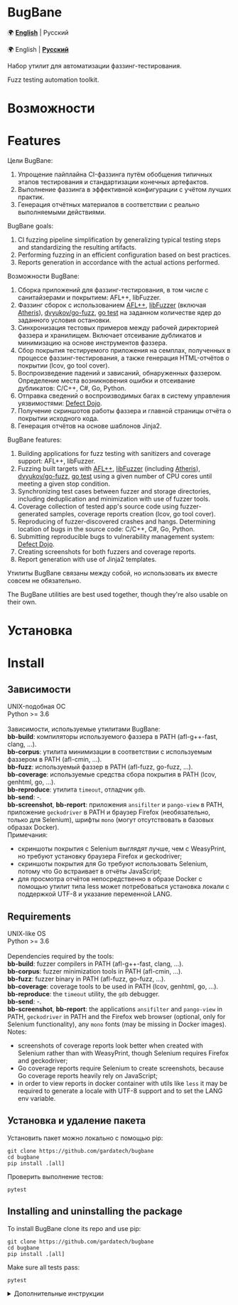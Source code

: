 <!---------------------------->
<!-- multilingual suffix: en, ru -->
<!-- no suffix: en -->
<!---------------------------->

<!-- NOTE: this is a template file to be used with https://github.com/ryul1206/multilingual-markdown -->

<!-- [common] -->
# BugBane

<!-- [ru] -->
🌍 [**English**](README.md) | Русский

<!-- [en] -->
🌍 English | [**Русский**](README.ru.md)

<!-- [ru] -->
Набор утилит для автоматизации фаззинг-тестирования.<br>

<!-- [en] -->
Fuzz testing automation toolkit.<br>

<!-- [ru] -->
# Возможности

<!-- [en] -->
# Features

<!-- [ru] -->
Цели BugBane:
1. Упрощение пайплайна CI-фаззинга путём обобщения типичных этапов тестирования и стандартизации конечных артефактов.
2. Выполнение фаззинга в эффективной конфигурации с учётом лучших практик.
3. Генерация отчётных материалов в соответствии с реально выполняемыми действиями.

<!-- [en] -->
BugBane goals:
1. CI fuzzing pipeline simplification by generalizing typical testing steps and standardizing the resulting artifacts.
2. Performing fuzzing in an efficient configuration based on best practices.
3. Reports generation in accordance with the actual actions performed.

<!-- [ru] -->
Возможности BugBane:
1. Сборка приложений для фаззинг-тестирования, в том числе с санитайзерами и покрытием: AFL++, libFuzzer.
2. Фаззинг сборок с использованием [AFL++](https://github.com/AFLplusplus/AFLplusplus), [libFuzzer](https://www.llvm.org/docs/LibFuzzer.html) (включая [Atheris](https://github.com/google/atheris)), [dvyukov/go-fuzz](https://github.com/dvyukov/go-fuzz), [go test](https://go.dev/security/fuzz) на заданном количестве ядер до заданного условия остановки.
3. Синхронизация тестовых примеров между рабочей директорией фаззера и хранилищем. Включает отсеивание дубликатов и минимизацию на основе инструментов фаззера.
4. Сбор покрытия тестируемого приложения на семплах, полученных в процессе фаззинг-тестирования, а также генерация HTML-отчётов о покрытии (lcov, go tool cover).
5. Воспроизведение падений и зависаний, обнаруженных фаззером. Определение места возникновения ошибки и отсеивание дубликатов: C/C++, C#, Go, Python.
6. Отправка сведений о воспроизводимых багах в систему управления уязвимостями: [Defect Dojo](https://github.com/DefectDojo/django-DefectDojo).
7. Получение скриншотов работы фаззера и главной страницы отчёта о покрытии исходного кода.
8. Генерация отчётов на основе шаблонов Jinja2.

<!-- [en] -->
BugBane features:
1. Building applications for fuzz testing with sanitizers and coverage support: AFL++, libFuzzer.
2. Fuzzing built targets with [AFL++](https://github.com/AFLplusplus/AFLplusplus), [libFuzzer](https://www.llvm.org/docs/LibFuzzer.html) (including [Atheris](https://github.com/google/atheris)), [dvyukov/go-fuzz](https://github.com/dvyukov/go-fuzz), [go test](https://go.dev/security/fuzz) using a given number of CPU cores until meeting a given stop condition.
3. Synchronizing test cases between fuzzer and storage directories, including deduplication and minimization with use of fuzzer tools.
4. Coverage collection of tested app's source code using fuzzer-generated samples, coverage reports creation (lcov, go tool cover).
5. Reproducing of fuzzer-discovered crashes and hangs. Determining location of bugs in the source code: C/C++, C#, Go, Python.
6. Submitting reproducible bugs to vulnerability management system: [Defect Dojo](https://github.com/DefectDojo/django-DefectDojo).
7. Creating screenshots for both fuzzers and coverage reports.
8. Report generation with use of Jinja2 templates.

<!-- [ru] -->
Утилиты BugBane связаны между собой, но использовать их вместе совсем не обязательно.

<!-- [en] -->
The BugBane utilities are best used together, though they're also usable on their own.

<!-- [ru] -->
# Установка

<!-- [en] -->
# Install

<!-- [ru] -->
## Зависимости
UNIX-подобная ОС<br>
Python >= 3.6<br><br>
Зависимости, используемые утилитами BugBane:<br>
**bb-build**: компиляторы используемого фаззера в PATH (afl-g++-fast, clang, ...).<br>
**bb-corpus**: утилита минимизации в соответствии с используемым фаззером в PATH (afl-cmin, ...).<br>
**bb-fuzz**: используемый фаззер в PATH (afl-fuzz, go-fuzz, ...).<br>
**bb-coverage**: используемые средства сбора покрытия в PATH (lcov, genhtml, go, ...).<br>
**bb-reproduce**: утилита `timeout`, отладчик `gdb`.<br>
**bb-send**: -.<br>
**bb-screenshot**, **bb-report**: приложения `ansifilter` и `pango-view` в PATH, приложение `geckodriver` в PATH и браузер Firefox (необязательно, только для Selenium), шрифты `mono` (могут отсутствовать в базовых образах Docker).<br>
Примечания:
- скриншоты покрытия с Selenium выглядят лучше, чем с WeasyPrint, но требуют установку браузера Firefox и geckodriver;
- скриншоты покрытия для Go требуют использовать Selenium, потому что Go встраивает в отчёты JavaScript;
- для просмотра отчётов непосредственно в образе Docker с помощью утилит типа less может потребоваться установка локали с поддержкой UTF-8 и указание переменной LANG.

<!-- [en] -->
## Requirements
UNIX-like OS<br>
Python >= 3.6<br><br>
Dependencies required by the tools:<br>
**bb-build**: fuzzer compilers in PATH (afl-g++-fast, clang, ...).<br>
**bb-corpus**: fuzzer minimization tools in PATH (afl-cmin, ...).<br>
**bb-fuzz**: fuzzer binary in PATH (afl-fuzz, go-fuzz, ...).<br>
**bb-coverage**: coverage tools to be used in PATH (lcov, genhtml, go, ...).<br>
**bb-reproduce**: the `timeout` utility, the `gdb` debugger.<br>
**bb-send**: -.<br>
**bb-screenshot**, **bb-report**: the applications `ansifilter` and `pango-view` in PATH, `geckodriver` in PATH and the Firefox web browser (optional, only for Selenium functionality), any `mono` fonts (may be missing in Docker images).<br>
Notes:
- screenshots of coverage reports look better when created with Selenium rather than with WeasyPrint, though Selenium requires Firefox and geckodriver;
- Go coverage reports require Selenium to create screenshots, because Go coverage reports heavily rely on JavaScript;
- in order to view reports in docker container with utils like `less` it may be required to generate a locale with UTF-8 support and to set the LANG env variable.

<!-- [ru] -->
## Установка и удаление пакета
Установить пакет можно локально с помощью pip:
```
git clone https://github.com/gardatech/bugbane
cd bugbane
pip install .[all]
```
Проверить выполнение тестов:
```
pytest
```

<!-- [en] -->
## Installing and uninstalling the package
To install BugBane clone its repo and use pip:
```
git clone https://github.com/gardatech/bugbane
cd bugbane
pip install .[all]
```
Make sure all tests pass:
```
pytest
```

<!-- [ru] -->
<details>
<summary>Дополнительные инструкции</summary>

Вместо "all" доступны другие группы, позволяющие установить только необходимые Python-зависимости:
| Группа pip install | Фаззинг\* | Заведение багов в Defect Dojo | Отчёты и скриншоты | Тестирование BugBane | Разработка BugBane |
<!-- [en] -->
<details>
<summary>Additional setup instructions</summary>

There are install groups available other than "all", which allow smaller installations with only required Python dependencies:
| pip install group | Fuzzing\* | Submitting bugs to Defect Dojo | Reports and screenshots | BugBane testing | BugBane development |
<!-- [common] -->
|-|-|-|-|-|-|
| - | + | - | - | - | - |
| dd | + | + | - | - | - |
| reporting | + | - | + | - | - |
| test | + | - | - | + | - |
| all | + | + | + | + | - |
| dev | + | + | + | + | + |

<!-- [ru] -->
\* Выполнение сборок, фаззинг, работа с семплами, сбор покрытия и воспроизведение багов.

<!-- [en] -->
\* Performing builds, fuzz testing, corpus syncing, coverage collection, and bug reproducing.

<!-- [ru] -->
Таким образом, можно разделить тестирование и работу с его результатами на разные хосты `worker` и `reporter`:
<!-- [en] -->
Thus, it's possible to separate fuzz testing and working with its results to different hosts, for instance, `worker` and `reporter`:
<!-- [common] -->
```shell
pip install .                  # worker
pip install .[dd,reporting]    # reporter
```
<!-- [ru] -->
Результат: на хосте `worker` не требуются зависимости для генерации отчётов, на хосте `reporter` не требуется окружение для запуска тестируемых приложений и фаззеров.

Для удаления использовать следующую команду:
<!-- [en] -->
As a result, the `worker` host doesn't need report generation dependencies, and the `reporter` host doesn't need an environment to run tested applications or fuzzers.

To uninstall BugBane use the following command:
<!-- [common] -->
```
pip uninstall bugbane
```

</details>

<!-- [ru] -->
# Запуск
Рекомендуется использовать BugBane в среде Docker.<br>
Подразумевается последовательный запуск инструментов в определённом порядке, например:
<!-- [en] -->
# How to use
It is recommended to use BugBane in a Docker environment.<br>
Sequential use of the tools is implied, for example:
<!-- [common] -->
1. bb-build
2. bb-corpus (import)
3. bb-fuzz
4. bb-coverage
5. bb-reproduce
6. bb-corpus (export)
7. bb-send
8. bb-report

<!-- [ru] -->
При этом этап №1 является опциональным, покольку сборки могут быть выполнены другими способами, а этапы №7 и №8 могут выполняться в отдельном образе Docker или на отдельной машине.

**Большинство инструментов BugBane работают с конфигурационным файлом bugbane.json**: получают входные переменные, обновляют их значения и добавляют новые переменные в существующий файл конфигурации.<br>

<!-- [en] -->
However, step #1 is optional, as builds can be done by other means, and steps #7 and #8 can be performed in a separate Docker image or on a separate host.

**Most BugBane tools work with the bugbane.json configuration file**: they get input variables, update their values, and add new variables to existing config file.<br>

<!-- [common] -->
<details>
<summary>
<!-- [ru] -->
Пример исходного файла конфигурации, достаточного для последовательного запуска всех инструментов BugBane
<!-- [en] -->
Example of an input configuration file which is sufficient to run all BugBane tools in sequence
<!-- [common] -->
</summary>

```json
{
    "fuzzing": {
        "os_name": "Arch Linux",
        "os_version": "Rolling",

        "product_name": "RE2",
        "product_version": "2022-02-01",
        "module_name": "BugBane RE2 Example",
        "application_name": "re2",

        "is_library": true,
        "is_open_source": true,
        "language": [
            "C++"
        ],
        "parse_format": [
            "RegExp"
        ],
        "tested_source_file": "re2_fuzzer.cc",
        "tested_source_function": "TestOneInput",


        "build_cmd": "./build.sh",
        "build_root": "./build",
        "tested_binary_path": "re2_fuzzer",
        "sanitizers": [
            "ASAN", "UBSAN"
        ],
        "builder_type": "AFL++LLVM",
        "fuzzer_type": "AFL++",

        "run_args": null,
        "run_env": null,
        "timeout": null,

        "fuzz_cores": 16
    }
}
```

</details>

<!-- [ru] -->
Утилиты corpus, coverage, reproduce и report поддерживают **альтернативный режим запуска (manual run mode)**, утилита screenshot работает только в этом режиме. Режим запуска manual предназначен для более тонкой настройки параметров или для использования отдельно от других инструментов BugBane.<br>

<!-- [en] -->
The corpus, coverage, reproduce, and report utilities support an **alternative run mode (the manual run mode)** , the screenshot utility works only in this alternative mode. The manual run mode gives more fine-grained control over settings and allows using the tools listed separately from the other BugBane tools.<br>

<!-- [common] -->
## bb-build
<!-- [ru] -->
Создаёт сборки тестируемого приложения с использованием компиляторов фаззера.<br>
Инструмент предназначен только для C/C++, цели go-fuzz и go-test не поддерживаются.<br>

Пример запуска:
<!-- [en] -->
Creates multiple builds of a given tested application with use of fuzzer compilers.<br>
The tool is only suited for C/C++ apps, thus, go-fuzz and go-test targets are not supported.<br>

Example usage:
<!-- [common] -->
```shell
bb-build -i /src -o /fuzz
```
<!-- [ru] -->
При этом директория /src должна содержать файл bugbane.json.<br>
В результате в пути /fuzz появляются папки с полученными сборками, например: /fuzz/basic, /fuzz/asan, /fuzz/coverage. Также в папке /fuzz сохраняется журнал выполнения всех сборок с указанием команд запуска и использованных переменных окружения.

<!-- [en] -->
The /src directory must contain the bugbane.json file.<br>
As a result, build directories appear in the /fuzz path, for example: /fuzz/basic, /fuzz/asan, /fuzz/coverage. Also, build logs appear in the /fuzz folder, the logs contain the commands and the environment variables used to perform builds.

<!-- [common] -->
<details>
<!-- [ru] -->
<summary>Подробности о работе bb-build</summary>

На вход инструменту подаются:
1. Исходный код тестируемого приложения
2. Команда или скрипт сборки
3. Файл с переменными bugbane.json

В файле bugbane.json должны быть заданы переменные: `builder_type`, `build_cmd`, `build_root`, `sanitizers`.<br>

Команда, указанная в переменной `build_cmd`, должна учитывать значения переменных окружения CC, CXX, LD, CFLAGS, CXXFLAGS, LDFLAGS и при запуске выполнять сборку тестируемого компонента в режиме фаззинг-тестирования. После выполнения одного запуска команды `build_cmd` в папке `build_root` должна оказаться сборка тестируемого приложения. Переменная `sanitizers` должна содержать список санитайзеров, с которыми требуется выполнить сборки. Для каждого санитайзера BugBane выполняет отдельную сборку.<br>

Приложение последовательно выполняет несколько сборок (с различными санитайзерами + для сбора покрытия + дополнительные сборки для фаззинга) и после каждой сборки сохраняет результаты сборки из папки `build_root` в папку, указанную аргументом запуска `-o`. При этом обновляются некоторые переменные в файле bugbane.json (в частности, `sanitizers` - заполняется названиями санитайзеров, для которых удалось выполнить сборку).<br>

Пример скрипта, путь к которому может быть указан в команде сборки `build_cmd`:
<!-- [en] -->
<summary>Details on how bb-build works</summary>

The inputs to the tool are the following:
1. The source code of a tested app
2. A build script or some build-starting command
3. The bugbane.json configuration file

The bugbane.json should define variables: `builder_type`, `build_cmd`, `build_root`, `sanitizers`.<br>

The `build_cmd` script or command should respect the CC, CXX, LD, CFLAGS, CXXFLAGS, LDFLAGS environment variables and should build the tested application in fuzz testing mode (so it should enable fuzzing entrypoints / harnesses). After one execution of `build_cmd` there should appear one build of the tested app in the `build_root` directory. The `sanitizers` variable should contain list of sanitizers to build the app with. BugBane performs a separate build for each specified sanitizer.<br>

bb-build sequentially performs multiple builds of the tested app (with different sanitizers + with coverage + with special instrumentation like cmplog or laf), and results of each build are then saved from `build_root` to the directory provided as an argument to the `-o` option. This updates some variables in the bugbane.json file (in particular, `sanitizers` is filled with the names of sanitizers for which the build was successful).<br>

Example of a script to specify in `build_cmd`:
<!-- [common] -->
```bash
#!/bin/bash
set -x

export CXX="${CXX:-afl-clang-fast++}"

rm -rf build
mkdir -p build
test -e Makefile && make clean

make -j obj/libre2.a
$CXX $CXXFLAGS --std=c++11 -I. re2/fuzzing/re2_fuzzer.cc /AFLplusplus/libAFLDriver.a obj/libre2.a -lpthread -o build/re2_fuzzer
```
<!-- [ru] -->
При использовании подобного скрипта флагами компиляции можно управлять извне с помощью переменных окружения и получать сборки с любыми санитайзерами, с инструментацией для сбора покрытия, с отладочной информацией и т.д.

<!-- [en] -->
When using such a script, compilation flags can be controlled externally using environment variables allowing you to get builds with any sanitizers, coverage instrumentation, debug information, etc.

<!-- [common] -->
</details>

<!-- [ru] -->
### Соответствие сборок и папок
<!-- [en] -->
### Directories to builds mapping
<!-- [common] -->
<details>
<!-- [ru] -->
<summary>В таблице показано, в какие папки инструмент bb-build сохраняет результаты сборки</summary>

| Имя папки | Описание | builder_type |
|-|-|-|
| basic | Сборка для фаззинга. Это должна быть наиболее производительная сборка: без санитайзеров, без покрытия | AFL++GCC, AFL++GCC-PLUGIN, AFL++LLVM, AFL++LLVM-LTO, libFuzzer |
| gofuzz | Сборка для фаззинга с использованием dvyukov/go-fuzz (zip-архив). Не поддерживается bb-build, поддерживается остальными утилитами | - |
| gotest | Сборка для фаззинга, скомпилированная с помощью `go test`. Не поддерживается bb-build, поддерживается остальными утилитами | - |
| laf | Сборка для фаззинга, скомпилированная с переменной окружения AFL_LLVM_LAF_ALL | AFL++LLVM, AFL++LLVM-LTO |
| cmplog | Сборка для фаззинга, скомпилированная с переменной окружения AFL_USE_CMPLOG | AFL++LLVM, AFL++LLVM-LTO |
| asan | Сборка для фаззинга с адресным санитайзером (Address Sanitizer) | AFL++GCC, AFL++GCC-PLUGIN, AFL++LLVM, AFL++LLVM-LTO, libFuzzer
| ubsan | Сборка для фаззинга с санитайзером неопределённого поведения (Undefined Behavior Sanitizer) | AFL++GCC, AFL++GCC-PLUGIN, AFL++LLVM, AFL++LLVM-LTO, libFuzzer
| cfisan | Сборка для фаззинга с санитайзером целостности потока выполнения (Control Flow Integrity Sanitizer) | AFL++GCC, AFL++GCC-PLUGIN, AFL++LLVM, AFL++LLVM-LTO, libFuzzer
| tsan \* | Сборка для фаззинга с санитайзером потоков (Thread Sanitizer) | AFL++GCC, AFL++GCC-PLUGIN, AFL++LLVM, AFL++LLVM-LTO, libFuzzer
| lsan \* | Сборка для фаззинга с санитайзером утечек памяти (Leak Sanitizer). Этот функционал поддерживается адресным санитайзером, но также может использоваться отдельно | AFL++GCC, AFL++GCC-PLUGIN, AFL++LLVM, AFL++LLVM-LTO, libFuzzer
| msan \* | Сборка для фаззинга с санитайзером памяти (Memory Sanitizer) | AFL++GCC, AFL++GCC-PLUGIN, AFL++LLVM, AFL++LLVM-LTO, libFuzzer
| coverage | Сборка для получения информации о покрытии | AFL++GCC, AFL++GCC-PLUGIN, AFL++LLVM, AFL++LLVM-LTO, libFuzzer

\* Работоспособность не тестировалась.<br>
<!-- [en] -->
<summary>The following table shows where bb-build tool saves the build results</summary>

| Directory name | Description | builder_type |
|-|-|-|
| basic | Build for fuzzing. This must be the most performant build: without sanitizers or coverage | AFL++GCC, AFL++GCC-PLUGIN, AFL++LLVM, AFL++LLVM-LTO, libFuzzer |
| gofuzz | Build for fuzzing with dvyukov/go-fuzz (zip archive). Not supported by bb-build, supported by the other BugBane tools | - |
| gotest | Build for fuzzing, compiled with `go test`. Not supported by bb-build, supported by the other BugBane tools | - |
| laf | Build for fuzzing, compiled with the AFL_LLVM_LAF_ALL env variable | AFL++LLVM, AFL++LLVM-LTO |
| cmplog | Build for fuzzing, compiled with the AFL_USE_CMPLOG env variable | AFL++LLVM, AFL++LLVM-LTO |
| asan | Build for fuzzing with Address Sanitizer | AFL++GCC, AFL++GCC-PLUGIN, AFL++LLVM, AFL++LLVM-LTO, libFuzzer
| ubsan | Build for fuzzing with Undefined Behavior Sanitizer | AFL++GCC, AFL++GCC-PLUGIN, AFL++LLVM, AFL++LLVM-LTO, libFuzzer
| cfisan | Build for fuzzing with Control Flow Integrity Sanitizer | AFL++GCC, AFL++GCC-PLUGIN, AFL++LLVM, AFL++LLVM-LTO, libFuzzer
| tsan \* | Build for fuzzing with Thread Sanitizer | AFL++GCC, AFL++GCC-PLUGIN, AFL++LLVM, AFL++LLVM-LTO, libFuzzer
| lsan \* | Build for fuzzing with Leak Sanitizer. This sanitizer is included in ASAN, but can also be used separately | AFL++GCC, AFL++GCC-PLUGIN, AFL++LLVM, AFL++LLVM-LTO, libFuzzer
| msan \* | Build for fuzzing with Memory Sanitizer | AFL++GCC, AFL++GCC-PLUGIN, AFL++LLVM, AFL++LLVM-LTO, libFuzzer
| coverage | Build for coverage collection | AFL++GCC, AFL++GCC-PLUGIN, AFL++LLVM, AFL++LLVM-LTO, libFuzzer

\* This wasn't tested.<br>
<!-- [common] -->
</details>

<!-- [ru] -->
### Выполнение сборок без инструмента bb-build
Не всегда удобно выполнять сборки с помощью bb-build, например, если сборками и фаззингом занимаются разные люди. Также bb-build не поддерживает автоматические сборки для целей на языке Go.<br>

<!-- [en] -->
### Building without bb-build
It's not always convenient to perform builds using bb-build, for example, when different people do building and fuzzing. Also, bb-build doesn't support automatic builds for Go targets.<br>

<!-- [common] -->
<details>

<!-- [ru] -->
<summary>Далее следуют инструкции, позволяющие обеспечить совместимость собственных сборок и утилит BugBane.</summary>
<!-- [en] -->
<summary>The following are instructions to ensure compatibility between own builds and the BugBane utilities.</summary>
<!-- [common] -->

#### C/C++
<!-- [ru] -->
Все сборки рекомендуется выполнять компиляторами фаззера, в том числе сборку для получения информации о покрытии.<br>
Все сборки должны выполняться с отладочной информацией, содержащей сведения о строках исходного кода (`-g` для gcc, `-g` или `-gline-tables-only` - для clang).<br>
Все сборки должны выполняться с флагом `-fno-omit-frame-pointer` для получения более точных стеков вызовов в случае обнаружения багов или при ручной отладке.<br>
Если компиляторы фаззера поддерживают переменные окружения для включения санитайзеров (AFL_USE_ASAN и т.д.), то использование этих переменных предпочтительнее ручного указания флагов компиляции.<br>
Сборки следует размещать в папках под соответствующими названиями. Например, если фаззинг запускается из директории /fuzz, то сборка с ASAN должна быть сохранена в папке /fuzz/asan. Сборку, в которой одновременно присутствуют несколько санитайзеров, достаточно разместить в одном экземпляре в любой одной папке для сборки с санитайзером. Например, сборку с ASAN+UBSAN+CFISAN можно разместить в любой из папок: asan, ubsan, cfisan, lsan, tsan или msan - это не снизит эффективность фаззинга и воспроизведения падений. При этом *рекомендуется* создать несколько копий или символьных ссылок в соответствии с санитайзерами (/fuzz/asan, /fuzz/ubsan, ...).<br>
Если процесс сборки в CI занимает время, сопоставимое с временем фаззинг-тестирования, то можно обойтись единственной сборкой, одновременно включающей инструментацию фаззера, покрытия и санитайзеров. Это негативно скажется на скорости фаззинга, а также создаст дополнительную нагрузку на диск в процессе тестирования, но может быть предпочтительнее выполнения нескольких сборок. Чтобы использовать единственную сборку приложения, скомпилированную одновременно с ASAN и с покрытием, её можно разместить в папке /fuzz/asan, а затем скопировать её (или создать символьную ссылку) в путь /fuzz/coverage.<br>

<!-- [en] -->
All builds are recommended to be performed by fuzzer compilers, including coverage builds.<br>
All builds must be created with debug information containing source lines (`-g` for gcc, `-g` or `-gline-tables-only` for clang).<br>
All builds must be performed with the flag `-fno-omit-frame-pointer` in order for binaries to provide better stack traces when reproducing bugs or when debugging the binaries manually.<br>
If the fuzzer compilers support environment variables for enabling sanitizers (AFL_USE_ASAN, etc.), then using these variables is preferred over specifying compilation flags manually.<br>
The builds should be placed in appropriately named folders. For example, if fuzzing starts from the /fuzz directory, then an ASAN-instrumented build should be saved under the /fuzz/asan folder. If a build is instrumented with multiple sanitizers, then it's sufficient to save this build in either sanitizer directory. For instance, a build with ASAN, UBSAN, and CFISAN can be placed in either asan, ubsan, cfisan, lsan, tsan, or msan directory - this will not reduce the effectiveness of fuzzing or bugs reproducing. Though, it is *recommended* to create copies or symlinks according to the sanitizers (/fuzz/asan, /fuzz/ubsan, ...).<br>
If the build process in CI takes time comparable to the fuzz testing time, then it may be worth to just use a single build that simultaneously includes instrumentation of the fuzzer, coverage, and sanitizers. This negatively affects fuzzing performance and creates additional disk load, but it still may be preferable to doing multiple builds. To use a single build of an app, compiled with both ASAN and coverage flags, place the build in the /fuzz/asan folder and then copy (or symlink) it to the /fuzz/coverage path.<br>

<!-- [common] -->
#### Go

##### dvyukov/go-fuzz
<!-- [ru] -->
Перейти в папку тестируемого проекта и выполнить:
<!-- [en] -->
Go to the folder of a project to test and execute the following command:
<!-- [common] -->
```shell
go-fuzz-build
```
<!-- [ru] -->
Дополнительная информация доступна на [странице проекта](https://github.com/dvyukov/go-fuzz).

<!-- [en] -->
More information is available on [the project page](https://github.com/dvyukov/go-fuzz).

<!-- [common] -->
##### go test
<!-- [ru] -->
Следующие инструкции относятся ко встроенному фаззеру, появившемуся с выходом go1.18.<br>
Перейти в папку проекта и выполнить:
<!-- [en] -->
The following instructions are for the built-in fuzzer which was introduced with the release of go1.18.<br>
Go to the folder of a project to test and run the following command:
<!-- [common] -->
```shell
go test . -fuzz=FuzzMyFunc -o fuzz -c -cover
```
<!-- [ru] -->
Вместо FuzzMyFunc следует подставить название любого фаззинг-теста, присутствующего в кодовой базе. Название функции обязано начинаться с "Fuzz" (см. [документацию фаззера](https://go.dev/security/fuzz)).<br>
В результате получится исполняемый файл `fuzz` с возможностью запуска любого из доступных фаззинг-тестов. Например, если в коде есть тесты FuzzHttp и FuzzJson, то можно выполнить сборку с опцией `-fuzz=FuzzHttp`, а в результате можно будет запускать фаззинг как с опцией `-test.fuzz=FuzzHttp`, так и с `-test.fuzz=FuzzJson`.<br>
Опция сборки `-cover` пока не даёт никакого эффекта, поскольку фаззинг и покрытие в Go временно несовместимы. Использование опции необязательно, но позволит не вносить изменения в будущем, когда разработчики Go вернут совместимость фаззинга и покрытия.<br>

<!-- [en] -->
Replace FuzzMyFunc with the name of any fuzz test present in the code base. The function name must start with "Fuzz" (see [the fuzzer documentation](https://go.dev/security/fuzz)).<br>
The result is the `fuzz` executable file with an option to run any of the available fuzzing tests. For example, if the code contains the `FuzzHttp` and `FuzzJson` tests, then you can build the app with the option `-fuzz=FuzzHttp`, and as a result, you will be able to run fuzzing with the either option: `-test.fuzz=FuzzHttp` or `-test.fuzz=FuzzJson`.<br>
The build option `-cover` has no effect yet, because fuzzing and coverage are temporarily incompatible in Go. Using the option isn't mandatory, but allows you to avoid making changes in the future when the Go developers bring back fuzzing and coverage compatibility.<br>

<!-- [common] -->
</details>

## bb-corpus
<!-- [ru] -->
Синхронизирует тестовые примеры в рабочей директории фаззера с хранилищем.<br>

Пример импорта входных тестовых примеров перед фаззинг-тестированием:
<!-- [en] -->
Synchronizes test cases between a fuzzer's working directory and a storage.<br>

Example of importing input test cases before fuzzing:
<!-- [common] -->
```shell
bb-corpus suite /fuzz import-from /storage
```
<!-- [ru] -->
Папка /fuzz в данном случае является рабочей директорией фаззера (содержит bugbane.json), папка /storage - директория хранилища, в которой присутствует папка samples. Папка /storage/samples содержит файлы тестовых примеров.

После фаззинг-тестирования следует добавить новые тестовые примеры в хранилище:
<!-- [en] -->
In this case the /fuzz folder is a fuzzer's working directory (containing bugbane.json), the /storage is a storage directory, in which there is the samples folder. The /storage/samples directory contains test case files.

After fuzzing, new test cases should be added to the storage:
<!-- [common] -->
```shell
bb-corpus suite /fuzz export-to /storage
```

<details>
<!-- [ru] -->
<summary><b>Поддержка встроенного фаззера Go (go test) ограничена</b></summary>

<!-- [en] -->
<summary><b>Support for the built-in Go fuzzer (go test) is limited</b></summary>

<!-- [ru] -->
Экспорт в хранилище функционирует нормально, а для импорта придётся использовать один из следующих вариантов:
- использовать `bb-corpus manual` и указать выходной директорией папку конкретного фаззинг-теста (out/FuzzXxx)
- использовать `bb-corpus suite`, но предварительно определить переменную `fuzz_in_dir` в конфигурационном файле (как в примере выше: out/FuzzXxx)
- копировать семплы другими средствами (rsync, cp)

<!-- [en] -->
Sample exporting works fine, but importing requires using of one of the following options:
- use `bb-corpus manual` and specify the folder of a specific fuzzing test (for example, out/FuzzXxx) as the output directory
- use `bb-corpus suite`, but pre-define the variable `fuzz_in_dir` in the config file (similarly: out/FuzzXxx)
- copy the samples by other means (rsync, cp)

<!-- [common] -->
</details>

<details>
<!-- [ru] -->
<summary>Подробности о работе bb-corpus</summary>

<!-- [en] -->
<summary>Details on how bb-corpus works</summary>

<!-- [ru] -->
Инструмент поддерживает импорт тестовых примеров из хранилища в папку фаззера и экспорт из папки фаззера в хранилище.<br>
Хранилище является примонтированной папкой и в свою очередь может быть каталогом Samba, NFS и т.д.<br>

Синхронизация происходит в два этапа:
1. Копирование (в случае импорта) или перемещение (в случае экспорта) из папки-источника во временную папку без создания дубликатов по содержимому (вычисляются хэш-суммы SHA1).
2. Минимизация семплов из временной папки в конечную папку с использованием инструментов фаззера (например, afl-cmin).

В конфигурационном файле bugbane.json должна быть объявлена переменная `fuzzer_type`.<br>
Для минимизации с использованием afl-cmin на диске должны присутствовать сборки тестируемого приложения. Наиболее предпочтительной сборкой для минимизации семплов является сборка в папке `laf`, т.к. она "различает" больше путей выполнения, но, если она отсутствует, то для минимизации используются другие сборки.

Имена результирующих файлов соответствуют хэш-сумме SHA1 их содержимого. При совпадении имён в конечной папке перезапись не происходит.

<!-- [en] -->
The tool supports importing test cases from the storage to the fuzzer working directory and exporting them from the fuzzer working directory back to the storage.<br>
The storage is just a mounted directory, which can in turn be some Samba share, an NFS drive, etc.<br>

Synchronization occurs in two stages:
1. Copying samples (if importing) or moving them (if exporting) from a source directory to a temporary folder without creating duplicates (SHA1 hash sum checks are in place).
2. Minimizing the samples in the temporary folder, saving results to a destination directory using fuzzer tools (such as afl-cmin)

The variable `fuzzer_type` must be defined in the configuration file bugbane.json.<br>
For afl-cmin minimization there must be builds of a tested app on disk. The most preferred build for minimizing samples is the one in the `laf` folder, as it "distinguishes" more execution paths, though, if this build is missing, bb-corpus uses the other builds for minimization.

The names of resulting files contain the SHA1 hash sum of their contents. If the destination directory already contains files with the matching names, no file overwriting occurs.

<!-- [common] -->
</details>

## bb-fuzz
<!-- [ru] -->
Запускает фаззинг тестируемого приложения на указанном количестве ядер, останавливает фаззинг при наступлении указанного условия остановки.<br>

Пример запуска:
<!-- [en] -->
Launches fuzzing of an app under test using a specified number of CPU cores, stops fuzzing when a specified stop condition occurs.<br>

Example usage:
<!-- [common] -->
```shell
FUZZ_DURATION=1800 bb-fuzz --max-cpus $(nproc) suite /fuzz
```
<!-- [ru] -->
В результате запускаются несколько экземпляров фаззера в сессии tmux.<br>
Инструмент bb-fuzz будет периодически печатать статистику работы фаззера, пока не обнаружит наступление условия остановки, в данном случае, пока не накопится время работы 1800 секунд (30 минут).<br>
Затем в папку /fuzz/screens будут сохранены дампы (текстовые представления) экранов фаззера. Эти дампы используются на следующих этапах приложениями bb-report или bb-screenshot для создания скриншотов.<br>

<!-- [en] -->
As a result, multiple fuzzer instances start running in a tmux session.<br>
The bb-fuzz tool will periodically print run statistics of the fuzzer until it detects the occurrence of a stop condition, in this case, until the duration of 1800 seconds (30 minutes) has passed.<br>
Then the tool saves fuzzer screen dumps (text representations) to the /fuzz/screens directory. The dumps are for the bb-report or bb-screenshot tools to create screenshots from in the next stages.<br>

<!-- [common] -->
<details>
<!-- [ru] -->
<summary>Подробности о работе bb-fuzz</summary>

<!-- [en] -->
<summary>Details on how bb-fuzz works</summary>

<!-- [ru] -->
Инструмент обнаруживает сборки приложения на диске и распределяет их по разным ядрам процессора.<br>
Алгоритм распределения сборок C/C++:
* сборкам с санитайзерами выделяется по одному ядру;
* вспомогательные сборки (AFL_LLVM_LAF_ALL, AFL_USE_CMPLOG) назначаются на определённую долю от доступных ядер;
* сборка basic (без санитайзеров) занимает остальные ядра;
* сборки для определения покрытия исходного кода в фаззинг-тестировании участие не принимают (см. bb-coverage).

<!-- [en] -->
The tool detects builds of a tested app on disk and distributes them across different processor cores.<br>
The distribution algorithm for C/C++ builds relies on the following rules:
* builds with sanitizers are allocated one core each;
* auxiliary builds (AFL_LLVM_LAF_ALL, AFL_USE_CMPLOG) are assigned to a certain proportion of the available cores;
* the basic build (without sanitizers) occupies the remaining cores;
* builds for source code coverage collection do not participate in fuzz testing (see bb-coverage).

<!-- [ru] -->
Для Go используется единственная сборка (в папке `gofuzz` или `gotest`), которая назначается на все доступные ядра.<br>
Для встроенного фаззера go test работа bb-fuzz завершается сразу же, как только будет обнаружен первый баг. Это вызвано особенностями работы фаззера. В случае отсутствия обнаруженных багов работа продолжается до наступления условия остановки.<br>

<!-- [en] -->
When fuzzing Go applications, there's only one build (in either `gofuzz` or `gotest` folder) which is allocated to all available cores.<br>
For the built-in Go fuzzer (go test) bb-fuzz exits on the first bug discovered. This is caused by the way the fuzzer works. If there are no detected bugs, the work continues as usual until a stop condition occurs.<br>

<!-- [ru] -->
В конфигурационном файле bugbane.json должны быть определены переменные `fuzzer_type`, `tested_binary_path`, `fuzz_cores`, `src_root`, `run_args`, `run_env` и `timeout`. Переменная `timeout` указывается в миллисекундах.<br>
На диске должны присутствовать сборки приложения, размещённые в папках, соответствующих названию сборки, точно так же, как их размещает инструмент bb-build.
Также на диске могут присутствовать файлы словарей с расширением ".dict" в папке "dictionaries". Они объединяются в один общий словарь, который передаётся фаззеру при условии поддержки со стороны фаззера.

<!-- [en] -->
The bugbane.json configuration file must define the variables `fuzzer_type`, `tested_binary_path`, `fuzz_cores`, `src_root`, `run_args`, `run_env`, and `timeout`. The variable `timeout` is specified in milliseconds.<br>
The builds of the app to test must exist on disk in folders corresponding to the build type, just as the bb-build tool places them.<br>
There may also be dictionary files with the ".dict" extension in the "dictionaries" folder. They are merged into one dictionary, which is provided for the fuzzer to use, subject to the support from the fuzzer.

<!-- [ru] -->
Доступные значения переменной `fuzzer_type`: AFL++, libFuzzer, go-fuzz, go-test. Для фаззинга с помощью SharpFuzz следует указывать значение AFL++, для Atheris - libFuzzer.<br>
Переменная `tested_binary_path` содержит путь к тестируемому приложению относительно входной папки (где будет осуществлён поиск сборок). Пример: есть папка "build" с результатом сборки, исполняемый файл "app" сохранён по пути build/test/app, инструмент bb-build последовательно выполнил несколько сборок, каждый раз копируя папку "build" в путь /fuzz, т.е. получились пути /fuzz/basic/test/app, /fuzz/coverage/test/app и т.д. В этом случае переменная `tested_binary_path` должна равняться "test/app". Для Atheris `tested_binary_path` должна содержать имя исполняемого Python-скрипта, в начале которого присутствует shebang интерпретатора Python (строка запуска интерпретатора, такая как `#!/usr/bin/env python3`).<br>
Переменная `src_root` не используется напрямую, но без её указания потерпят неудачу утилиты, подлежащие запуску после bb-fuzz.<br>
`run_args` - строка с аргументами запуска тестируемого приложения. Переменная может включать последовательность "@@", вместо которой фаззер может подставлять тестовые примеры на вход тестируемой программе.<br>
Для встроенного фаззера Go переменная `run_args` обязана содержать опцию запуска `-test.fuzz` с указанием конкретного фаззинг-теста, например, `-test.fuzz=FuzzHttp`.<br>
`run_env` - переменные окружения, которые необходимо установить для запуска тестируемого приложения. Переменная LD_PRELOAD будет автоматически заменена на соответствующую переменную фаззера (например, AFL_PRELOAD для AFL++).<br>
Пример переменной `run_env` в конфигурационном файле:
<!-- [en] -->
The values available for the variable `fuzzer_type`: AFL++, libFuzzer, go-fuzz, go-test. For fuzzing with SharpFuzz you should specify AFL++, for Atheris you should specify libFuzzer.<br>
The variable `tested_binary_path` holds the path to the tested app's binary relative to an input directory (where builds will be searched for). Example: imagine, there's a folder named "build" with the build results, executable is named "app" and is saved as build/test/app, the bb-build tool performed several builds each time copying the "build" folder to path /fuzz, that is, now there are paths /fuzz/basic/test/app, /fuzz/coverage/test/app, etc. In this case the `tested_binary_path` should be "test/app". For Atheris the `tested_binary_path` variable should contain name of an executable Python script, and the script should start with Python shebang (interpreter directive such as `#!/usr/bin/env python3`).<br>
The variable `src_root` is not used directly, but other BugBane tools running after bb-fuzz fail if the variable is missing.<br>
The `run_args` variable holds a string containing run arguments for the tested app. The variable may include the "@@" sequence, through which the fuzzer may provide input samples for the app.<br>
For the built-in Go fuzzer the variable `run_args` must contain the `-test.fuzz` launch option with a specific fuzz test, for instance, `-test.fuzz=FuzzHttp`.<br>
The `run_env` contains a dictionary of environment variables, required to fuzz the tested app. The env variable LD_PRELOAD is automatically converted to a corresponding fuzzer variable (such as AFL_PRELOAD for AFL++).<br>
Example of the `run_env` variable in the configuration file:
<!-- [common] -->
```json
"run_env": {
    "LD_PRELOAD": "/src/mylib.so",
    "ENABLE_FUZZ_TARGETS": "1"
}
```
<!-- [ru] -->
Доступные условия остановки фаззинг-тестирования:
* реальная продолжительность фаззинга достигла X секунд (затраченное время независимо от количества ядер / экземпляров фаззера);
* новые пути выполнения кода не обнаруживались в течение последних X секунд среди всех экземпляров фаззера.

<!-- [en] -->
The following stop conditions are available:
* actual fuzzing duration has reached X seconds (time spent regardless of the number of cores / fuzzer instances);
* no new code execution paths have been detected for the last X seconds among all instances of a fuzzer.

<!-- [ru] -->
Условие остановки задаётся с помощью переменных окружения:
* CERT_FUZZ_DURATION=X - X определяет количество секунд, в течение которых не должны обнаруживаться новые пути выполнения; переменная имеет наивысший приоритет, если установлены другие переменные;
* CERT_FUZZ_LEVEL=X - X определяет уровень контроля, что в свою очередь определяет время, в течение которого не должны обнаруживаться новые пути выполнения; допустимые значения X: 2, 3, 4; средний приоритет;
* FUZZ_DURATION=X - X определяет реальную продолжительность тестирования; низший приоритет.

Переменные CERT_FUZZ_\* подходят для сертификационных испытаний, FUZZ_\* - для использования в CI/CD.<br>
Если не объявлена ни одна из указанных переменных, используется FUZZ_DURATION=600.<br>

<!-- [en] -->
The stop condition is defined using the following environment variables:
* CERT_FUZZ_DURATION=X - X specifies the number of seconds without no new execution paths detected; this variable has the highest priority if other stop condition variables are set;
* CERT_FUZZ_LEVEL=X - X specifies so called "control level", which in turn defines the number of seconds without no new execution paths, available values of X are: 2, 3, 4; this variable has medium priority;
* FUZZ_DURATION=X - X specifies fuzzing duration (number of seconds); this variable has the lowest priority.

The CERT_FUZZ_\* variables are fit for software certification trials, and the FUZZ_\* variables are intended to be used in CI/CD.<br>
If none of the above variables are defined, then FUZZ_DURATION=600 is used implicitly.<br>

<!-- [ru] -->
Количество используемых ядер процессора определяется минимальным значением среди перечисленных:
1. Количество доступных в системе ядер.
2. Значение переменной `fuzz_cores` в файле конфигурации. Если значение не указано, будет выбрано 8 ядер.
3. Аргумент запуска `--max-cpus` (значение по умолчанию: 16).

Таким образом, ограничение на количество ядер накладывает как автор конфигурационного файла (предположительно, разработчик тестируемого ПО), так и конечный пользователь bb-fuzz (предположительно, команда AppSec).

<!-- [en] -->
The number of processor cores to use in fuzzing is determined by the minimal value of the following:
1. The number of CPU cores available in the OS.
2. The value of the `fuzz_cores` variable of the configuration file. If the variable is not specified, the value of 8 is used.
3. The value of the `--max-cpus` run argument, default is 16.

Thus, the number of processor cores is limited by both the author of the bugbane.json file (presumably, the developer of the tested application), and the end user of BugBane (presumably, an Application Security specialist).

<!-- [common] -->
</details>

## bb-coverage
<!-- [ru] -->
Собирает покрытие тестируемого приложения на семплах, сгенерированных фаззером.<br>

Пример запуска:
<!-- [en] -->
Collects coverage of a tested app using the test cases, generated during fuzz testing.<br>

Example usage:
<!-- [common] -->
```shell
bb-coverage suite /fuzz
```
<!-- [ru] -->
В результате в папке /fuzz/coverage_report появляются файлы отчёта о покрытии, в том числе /fuzz/coverage_report/index.html - главная страница отчёта.<br>
**Инструмент не работает для встроенного фаззера Go (go test).** Это вызвано особенностями работы фаззера.<br>
**Также не реализован сбор покрытия с фаззинг-целей Python.**<br>

<!-- [en] -->
As a result, coverage report files appear under the /fuzz/coverage_report directory, with the /fuzz/coverage_report/index.html being the main page of the report.<br>
**The tool does not work for the built-in Go fuzzer (go test).** This is due to the way the fuzzer works.
**Also coverage collection is not implemented for Python fuzz targets.**<br>

<!-- [common] -->
<details>
<!-- [ru] -->
<summary>Подробности о работе bb-coverage</summary>

<!-- [en] -->
<summary>Details on how bb-coverage works</summary>

<!-- [ru] -->
Работа инструмента для C/C++-приложений:
1. Запускает тестируемое приложение на семплах в директории синхронизации фаззера
2. Строит отчёт о покрытии

<!-- [en] -->
For C/C++ apps the tool does the following:
1. Runs an app under test on samples in the sync directory of a fuzzer
2. Generates a coverage report

<!-- [ru] -->
Для приложений на языке Go инструмент работает иначе:
1. Строит отчёт о покрытии с использованием данных, полученных при фаззинге с ключом запуска `-dumpcover` \*
2. Изменяет цвет фона в отчёте о покрытии с чёрного на белый

\* Инструмент bb-fuzz использует этот ключ.

<!-- [en] -->
For Go apps, the tool works differently:
1. Generates a coverage report using the coverage profiles, generated while fuzzing with the launch option `-dumpcover` \*
2. Changes the background color of the report from black to white

\* bb-fuzz uses this option.

<!-- [ru] -->
В конфигурационном файле bugbane.json должны быть объявлены переменные `tested_binary_path`, `run_args`, `run_env`, `coverage_type`, `fuzzer_type`, `fuzz_sync_dir` и `src_root`.<br>
Переменная `coverage_type` заполняется приложением bb-build и соответствует использованному сборщику.<br>
`src_root` - путь к исходному коду тестируемого приложения на момент выполнения сборок; путь не обязан реально существовать в файловой системе: если директория не существует, отчёт о покрытии будет содержать проценты, но не исходный код.

<!-- [en] -->
The configuration file bugbane.json should define the variables `tested_binary_path`, `run_args`, `run_env`, `coverage_type`, `fuzzer_type`, `fuzz_sync_dir`, and `src_root`.<br>
The `coverage_type` variable gets set by bb-build and matches the builder type used there.<br>
The `src_root` variable holds the path to the source code of the tested app, which existed during the build process; the path does not have to actually exist on the file system during coverage collection: if the directory doesn't exist, then resulting coverage report shows coverage percentages, but not the code itself.

<!-- [ru] -->
Возможные значения `coverage_type`
| coverage_type | Описание |
|-|-|
| lcov | Для целей, собранных компиляторами GCC с флагом `--coverage` |
| lcov-llvm | Для целей, собранных компиляторами LLVM с флагом `--coverage` |
| go-tool-cover | Для целей на языке Go |

<!-- [en] -->
Possible values of the `coverage_type` variable
| coverage_type | Description |
|-|-|
| lcov | For targets built with GCC compilers and the `--coverage` flag |
| lcov-llvm | For targets built with LLVM compilers and the `--coverage` flag |
| go-tool-cover | For Go targets |

<!-- [common] -->
</details>

## bb-reproduce
<!-- [ru] -->
Воспроизводит обнаруженные фаззером падения и зависания и обобщает результаты работы фаззера.<br>

Пример запуска:
<!-- [en] -->
Reproduces fuzzer-discovered crashes and hangs and summarizes the results of a fuzzing campaign.<br>

Example usage:
<!-- [common] -->
```shell
bb-reproduce suite /fuzz
```

<!-- [ru] -->
В результате формируется файл /fuzz/bb_results.json, содержащий статистику работы фаззера и сведения о воспроизводимых багах. Семплы, соответствующие воспроизводимым багам, сохраняются в папке /fuzz/bug_samples.<br>

<!-- [en] -->
This generates the file /fuzz/bb_results.json, containing the fuzzer statistics and information about reproducible bugs. Test cases for the bugs reproduced are saved under the /fuzz/bug_samples directory.<br>

<!-- [common] -->
<details>
<!-- [ru] -->
<summary>Подробности о работе bb-reproduce</summary>

<!-- [en] -->
<summary>Details on how bb-reproduce works</summary>

<!-- [ru] -->
Инструмент bb-reproduce выполняет следующие действия:
1. Получает общую статистику работы фаззеров
2. Минимизирует падения и зависания путём их воспроизведения
3. Составляет информацию о каждом уникальном воспроизводимом баге
4. Формирует JSON-файл со статистикой и данными о багах
5. Сохраняет на диск тестовые примеры, приводящие к воспроизводимым падениям и зависаниям

<!-- [en] -->
The bb-reproduce tool does the following:
1. Collects the overall statistics of fuzzers' operation
2. Minimizes crashes and hangs by reproducing them
3. Records information about each unique reproducible bug
4. Generates a JSON file with the stats and the bugs data
5. Saves test cases resulting in reproducible crashes and hangs to disk

<!-- [ru] -->
Для каждого бага сохраняются такие сведения как заголовок issue/бага, место возникновения бага в исходном коде, команда запуска с конкретным семплом, вывод приложения (stdout+stderr), переменные окружения и т.д.<br>
Поддерживаются цели, инструментированные с помощью [SharpFuzz](https://github.com/Metalnem/sharpfuzz).<br>

<!-- [en] -->
The data saved for each reproducible bug includes the issue/bug title, the location of the bug in the source code, the run command with a particular test sample, the app output (stdout+stderr), the environment variables, etc.<br>
Targets instrumented with [SharpFuzz](https://github.com/Metalnem/sharpfuzz) are also supported by the tool.

<!-- [ru] -->
В конфигурационном файле bugbane.json должны быть определены переменные `src_root`, `fuzz_sync_dir`, `fuzzer_type`, `reproduce_specs`, `run_args` и `run_env`. Переменные `fuzz_sync_dir` и `reproduce_specs` добавляются инструментом bb-fuzz.<br>
`fuzz_sync_dir` - директория синхронизации фаззера; bb-fuzz использует директорию "out".<br>
`src_root` - путь к исходному коду тестируемого приложения на момент выполнения сборок; не обязан реально существовать в файловой системе, используется для более точного определения места падений/зависаний в исходном коде.<br>
`reproduce_specs` - словарь, определяющий тип фаззера, и задающий соответствие между сборками приложения и папками, на которых требуется выполнить воспроизведение:
<!-- [en] -->
The bugbane.json configuration file must define the variables `src_root`, `fuzz_sync_dir`, `fuzzer_type`, `reproduce_specs`, `run_args`, and `run_env`. The variables `fuzz_sync_dir` and `reproduce_specs` are usually set by the bb-fuzz tool.<br>
The `fuzz_sync_dir` contains the path to the fuzzer synchronization directory; bb-fuzz uses the "out" directory.<br>
The `src_root` is the root directory of the tested app's source code as it was at the time of build; the path does not have to exist on the file system as the variable is only used for better precision when locating the crashing/hanging line in the source code.<br>
The `reproduce_specs` is a JSON dictionary, specifying the fuzzer type and mapping the builds of the tested app to the folders, on which to reproduce bugs:
<!-- [common] -->
```json
"fuzz_sync_dir": "/fuzz/out",
"reproduce_specs": {
    "AFL++": {
        "/fuzz/basic/app": [
            "test1"
        ],
        "/fuzz/ubsan/app": [
            "test2",
            "test3"
        ]
    }
}
```
<!-- [ru] -->
В данном случае сборка basic (/fuzz/basic/app) будет запущена на семплах `/fuzz/out/test1/{crashes,hangs}/id*`, а сборка ubsan (/fuzz/ubsan/app) - на семплах `/fuzz/out/test{2,3}/{crashes,hangs}/id*`.<br>

<!-- [en] -->
In the above example the `basic` build (/fuzz/basic/app) will be run with the samples matching the pattern `/fuzz/out/test1/{crashes,hangs}/id*`, and for the `ubsan` build (/fuzz/ubsan/app) the pattern will be `/fuzz/out/test{2,3}/{crashes,hangs}/id*`.<br>

<!-- [ru] -->
При каждом запуске анализируется вывод приложения в терминал, например, инструмент ищет сообщения санитайзеров. Каждый баг воспроизводится до успешного воспроизведения, но не более N раз. Число N определяется аргументом запуска bb-reproduce `--num-reruns` (значение по умолчанию: 3). Если при воспроизведении падения не обнаруживается стек вызовов, приложение запускается под отладчиком gdb. Зависания воспроизводятся сразу под отладчиком gdb.<br>

<!-- [en] -->
The output of the tested app is analyzed on each reproduce try, for example, the tool searches for sanitizer messages. Each bug sample is tried until a successful bug detection, but not more than N times. The number N is defined by the `--num-reruns` argument of bb-reproduce (the default value is 3). When trying a crashing sample, if the app does not produce the stack trace, then the app is ran under the gdb debugger. Hangs are always reproduced under gdb.<br>

<!-- [common] -->
</details>

<!-- [ru] -->
### Просмотр информации о багах
<!-- [en] -->
### Viewing the bugs information
<!-- [ru] -->
Информацию о найденных багах можно вывести в терминал с использованием утилиты jq (устанавливается отдельно).<br>
Это позволяет просматривать и заводить баги вручную, например, если не используется система Defect Dojo или утилита bb-send.<br>

Простой текстовый формат для удобного просмотра в терминале:
<!-- [en] -->
Information about the bugs discovered may be displayed in the terminal with the jq utility (installed separately).<br>
This allows you to view and report bugs manually, for example, if you don't use Defect Dojo or the bb-send tool.<br>

To get a simple text representation for viewing in the terminal use the command:
<!-- [common] -->
```shell
jq '.issue_cards[] | "-" * 79, .title, .reproduce_cmd, .output, "Saved sample name", .sample, ""' -rM bb_results.json
```

<!-- [ru] -->
Готовое описание issue для GitHub:
<!-- [en] -->
To get an issue text ready for GitHub use the following:
<!-- [common] -->
````shell
jq '.issue_cards[] | "## \(.title)", "Originally reproduced by executing: \n```shell\n\(.reproduce_cmd)\n```", "Output:\n```\n\(.output)```", "Saved sample name: \(.sample)", ""' -rM bb_results.json
````

<!-- [ru] -->
Готовое описание issue для Jira:
<!-- [en] -->
To get an issue text ready for Jira use this:
<!-- [common] -->
````shell
jq '.issue_cards[] | "h1. \(.title)", "Originally reproduced by executing: \n{noformat}\n\(.reproduce_cmd)\n{noformat}", "Output:\n{noformat}\n\(.output){noformat}", "Saved sample name: \(.sample)", ""' -rM bb_results.json
````

<!-- [ru] -->
Рекомендуется заводить issue на каждый отдельный баг, поскольку баги уже прошли дедупликацию с помощью bb-reproduce и с высокой долей вероятности являются уникальными.<br>
Если предпочтительнее создавать одно issue на все обнаруженные баги, то к нему достаточно приложить архив с директорией `bug_samples`.<br>

<!-- [en] -->
It's recommended to create an issue for each separate bug, as the bugs have already been deduplicated by bb-reproduce and are already unique with high probability.<br>
If it's preferred to create a single issue for all discovered bugs, then it's sufficient to attach to it an archive with the `bug_samples` directory.<br>

<!-- [common] -->
## bb-send
<!-- [ru] -->
Заводит воспроизводимые баги в системе управления уязвимостями Defect Dojo.<br>
Входные данные берутся из файла bb_results.json, полученного в результате работы инструмента bb-reproduce.<br>
Файл bugbane.json не используется.<br>

Пример запуска:
<!-- [en] -->
Puts reproducible bugs in the Defect Dojo vulnerability management system.<br>
The input data is taken from the bb_results.json file, created by the bb-reproduce tool.<br>
The bugbane.json file is not used.<br>

Example usage:
<!-- [common] -->
```shell
export BB_DEFECT_DOJO_SECRET="DD_TOKEN"
bb-send --host https://dojo.local \
    --user-name ci_fuzz_user --user-id 2 \
    --engagement 1 --test-type 141 \
    --results-file bb_results.json
```
<!-- [ru] -->
В результате на сервере Defect Dojo по адресу `https://dojo.local` будет создан новый тест с типом 141 в engagement 1. Каждый баг будет заведён отдельно в пределах нового теста.

<!-- [en] -->
As a result, a new test appears with the test type 141 in the engagement having the id 1 on the Defect Dojo server hosted at `https://dojo.local`. Each bug is created separately from the other ones in this new test.

<!-- [common] -->
<details>
<!-- [ru] -->
<summary>Описание некоторых аргументов запуска bb-send</summary>

<!-- [en] -->
<summary>Details on some of the bb-send run options</summary>

<!-- [ru] -->
Здесь и далее в качестве адреса сервера Defect Dojo используется `https://dojo.local`.<br>
`--user-id`: id указанного в `--user-name` пользователя; можно посмотреть в адресной строке Defect Dojo, выбрав нужного пользователя на странице `https://dojo.local/user`.<br>
`--engagement`: engagement id; также можно посмотреть в адресной строке в браузере (выбрать нужный engagement на странице `https://dojo.local/engagement`).<br>
`--test-type`: id вида теста; брать также из адресной строки (выбрать нужный тест на странице `https://dojo.local/test_type`).<br>
`--token`: ключ API; берётся из Defect Dojo по ссылке: `https://dojo.local/api/key-v2` (нужно быть авторизованным от имени, указанного в `--user-name`, ключ нужен из раздела "Your current API key is ....").<br>
Рекомендуется вместо опций `--user-name` и `--token` использовать переменные окружения `BB_DEFECT_DOJO_LOGIN` и `BB_DEFECT_DOJO_SECRET`.<br>

<!-- [en] -->
Hereinafter `https://dojo.local` is used as the address of the Defect Dojo server.<br>
`--user-id`: id of the user specified in the `--user-name` option; may be taken from the Defect Dojo's url, while desired user is selected on the page `https://dojo.local/user`.<br>
`--engagement`: engagement id; may also be taken from the engagement url (select one on the page `https://dojo.local/engagement`).<br>
`--test-type`: test type id; also comes from the url (select required test type on the page `https://dojo.local/test_type`).<br>
`--token`: API key; copied from the page `https://dojo.local/api/key-v2` (you need to be authorized with the name specified in the `--user-name` option, you need the API key from the part, starting with "Your current API key is ....").<br>
You are advised to use the env variables `BB_DEFECT_DOJO_LOGIN` and `BB_DEFECT_DOJO_SECRET` instead of the args `--user-name` and `--token`.<br>

<!-- [ru] -->
Если подлинность сертификата сервера Defect Dojo не может быть проверена, то следует добавить аргумент запуска `--no-ssl`.

<!-- [en] -->
If the authenticity of the Defect Dojo server certificate cannot be verified, the `--no-ssl` option should be added.

<!-- [common] -->
</details>

## bb-report
<!-- [ru] -->
Создаёт отчёт о выполненном фаззинг-тестировании в формате Markdown на основе указанного шаблона Jinja2.<br>
По умолчанию используется шаблон с описанием процесса фаззинга на русском языке и включает команды, использованные для запуска фаззеров, скриншоты фаззеров, статистику работы и т.д.<br>

<!-- [en] -->
Generates a Markdown fuzz test report based on a specified Jinja2 template.<br>
The default template contains textual description of the fuzzing process in Russian and includes the commands used to start fuzzers, the fuzzer screenshots, some of the stats, etc.<br>

<!-- [ru] -->
Инструмент создаёт скриншоты:
1. Окон фаззера - из дампов tmux, сохранённых инструментом bb-fuzz
2. Главной страницы отчёта о покрытии кода, созданного инструментов bb-coverage

<!-- [en] -->
The tool creates screenshots of the following:
1. the fuzzer - made from the tmux dumps, saved by the bb-fuzz tool
2. the main page of the coverage report, which was generated by the bb-coverage tool

<!-- [ru] -->
Скриншоты сохраняются в папку screenshots и вставляются в отчёт в виде ссылок.<br>
В файле конфигурации bugbane.json должны быть объявлены переменные `fuzzer_type`, `coverage_type` и `fuzz_sync_dir`.<br>

Пример запуска:
<!-- [en] -->
The screenshots are saved to the "screenshots" folder and inserted into the report as links.<br>
The configuration file bugbane.json should define the variables `fuzzer_type`, `coverage_type`, and `fuzz_sync_dir`.<br>

Example usage:
<!-- [common] -->
```shell
bb-report --name myapp_fuzz suite /fuzz
```

<!-- [ru] -->
Запуск с использованием Selenium:
<!-- [en] -->
Example usage with Selenium:
<!-- [common] -->
```shell
bb-report --html-screener selenium --name myapp_fuzz suite /fuzz
```

<!-- [ru] -->
В результате в папке /fuzz появляется директория screenshots с изображениями и файл с отчётом `myapp_fuzz.md`.<br>

Для создания документа в формате DOCX можно использовать утилиту pandoc (устанавливается отдельно):
<!-- [en] -->
As a result, the screenshots folder appears in the /fuzz directory with the images and the report file `myapp_fuzz.md`.<br>

In order to create a report in the DOCX format you can use the pandoc tool (installed separately):
<!-- [common] -->
```shell
pandoc -f markdown -t docx myapp_fuzz.md -o myapp_fuzz.docx
```

## bb-screenshot
<!-- [ru] -->
Создаёт скриншоты из указанных пользователем HTML-файлов, текстовых файлов, а также из файлов, содержащих ANSI-последовательности. Изображения создаются так же, как в приложении bb-report, но пользователь может указать имена входного и выходного файлов.<br>

Примеры запуска:
<!-- [en] -->
Creates images from a user-provided HTML files, simple text files, or files containing ANSI sequences. The images are made in the same way, as in the bb-report tool, but the user may specify input and output paths.<br>

Usage examples:
<!-- [common] -->
```shell
bb-screenshot -S pango -i tmux_dump.txt -o tmux_screenshot.png
bb-screenshot -S weasyprint -i index.html -o coverage.png
bb-screenshot -S selenium -i index.html -o coverage2.png
```

<!-- [ru] -->
# Развитие

<!-- [en] -->
# Improvements

<!-- [ru] -->
Планы по улучшению BugBane:
* поддержка других фаззеров
* добавление других утилит
* генерация отчётов в других форматах и по другим шаблонам

<!-- [en] -->
Future plans for BugBane:
* add support for more fuzzers
* add more tools
* add more report templates and support different reporting formats

<!-- [ru] -->
# Для разработчиков
<!-- [en] -->
# For developers
<!-- [ru] -->
Установка в режиме editable в виртуальное окружение:
<!-- [en] -->
Install the project in editable mode using a virtual environment:
<!-- [common] -->
```
python -m venv .venv
. .venv/bin/activate
pip install -e .[dev]
```

<!-- [ru] -->
Запуск юнит-тестов pytest:
<!-- [en] -->
Run the pytest suite:
<!-- [common] -->
```
pytest
```

<!-- [ru] -->
# Благодарности
<!-- [en] -->
# Acknowledgements
<!-- [ru] -->
Спасибо всем участникам проекта!

Отдельные благодарности:
- [Илья Уразбахтин](https://github.com/donyshow): идеи, консультации, менторство.
<!-- [en] -->
Thank you to everyone involved in the project!

Special thanks:
- [Ilya Urazbakhtin](https://github.com/donyshow): ideas, consultations, mentoring.
